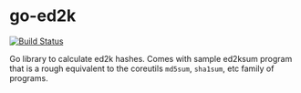 # go-ed2k

[![Build Status](https://travis-ci.org/Kovensky/go-ed2k.png)](https://travis-ci.org/Kovensky/go-ed2k)

Go library to calculate ed2k hashes. Comes with sample ed2ksum program that is a
rough equivalent to the coreutils `md5sum`, `sha1sum`, etc family of programs.
